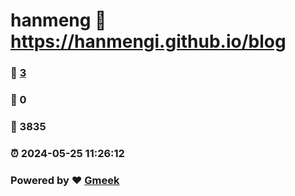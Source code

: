 # hanmeng :link: https://hanmengi.github.io/blog 
### :page_facing_up: [3](https://hanmengi.github.io/blog/tag.html) 
### :speech_balloon: 0 
### :hibiscus: 3835 
### :alarm_clock: 2024-05-25 11:26:12 
### Powered by :heart: [Gmeek](https://github.com/Meekdai/Gmeek)
